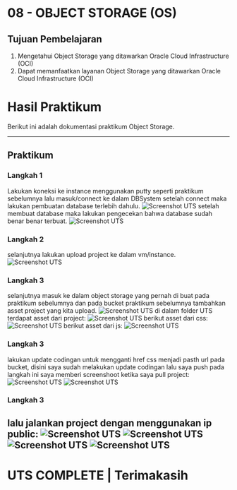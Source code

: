# 08 - OBJECT STORAGE (OS)

## Tujuan Pembelajaran

1. Mengetahui Object Storage yang ditawarkan Oracle Cloud Infrastructure (OCI)
2. Dapat memanfaatkan layanan Object Storage yang ditawarkan Oracle Cloud Infrastructure (OCI)

# Hasil Praktikum

Berikut ini adalah dokumentasi praktikum Object Storage.

---
## Praktikum 
### Langkah 1
Lakukan koneksi ke instance menggunakan putty seperti praktikum sebelumnya lalu masuk/connect ke dalam DBSystem
setelah connect maka lakukan pembuatan database terlebih dahulu.
![Screenshot UTS](img/11.png)
setelah membuat database maka lakukan pengecekan bahwa database sudah benar benar terbuat.
![Screenshot UTS](img/12.png)

### Langkah 2
selanjutnya lakukan upload project ke dalam vm/instance.
![Screenshot UTS](img/15.png)

### Langkah 3
selanjutnya masuk ke dalam object storage yang pernah di buat pada praktikum sebelumnya dan pada bucket praktikum sebelumnya tambahkan asset project yang kita upload.
![Screenshot UTS](img/16.png)
di dalam folder UTS terdapat asset dari project:
![Screenshot UTS](img/17.png)
berikut asset dari css:
![Screenshot UTS](img/18.png)
berikut asset dari js:
![Screenshot UTS](img/19.png)

### Langkah 3
lakukan update codingan untuk mengganti href css menjadi pasth url pada bucket, disini saya sudah melakukan update codingan lalu saya push pada langkah ini saya memberi screenshoot ketika saya pull project:
![Screenshot UTS](img/20.png)
![Screenshot UTS](img/23.png)

### Langkah 3
lalu jalankan project dengan menggunakan ip public:
![Screenshot UTS](img/21.png)
![Screenshot UTS](img/24.png)
![Screenshot UTS](img/25.png)
![Screenshot UTS](img/26.png)
---

# UTS COMPLETE | Terimakasih 